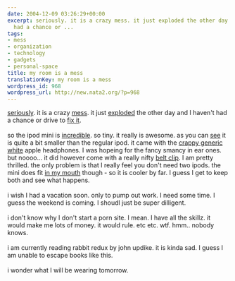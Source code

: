 ```yaml
---
date: 2004-12-09 03:26:29+00:00
excerpt: seriously. it is a crazy mess. it just exploded the other day and I haven't
  had a chance or ...
tags:
- mess
- organization
- technology
- gadgets
- personal-space
title: my room is a mess
translationKey: my room is a mess
wordpress_id: 968
wordpress_url: http://new.nata2.org/?p=968
---
```


<a href="https://web.archive.org/web/20030814003134/http://www.nata2.info//pictures/misc/phone_camera/nokia_6600/091220040045/Nokia6600(046).jpg">seriously</a>. it is a crazy <a href="https://web.archive.org/web/20030814003134/http://www.nata2.info//pictures/misc/phone_camera/nokia_6600/091220040045/Nokia6600(044).jpg">mess</a>. it just <a href="https://web.archive.org/web/20030814003134/http://www.nata2.info//pictures/misc/phone_camera/nokia_6600/091220040045/Nokia6600(043).jpg">exploded</a> the other day and I haven't had a chance or drive to <a href="https://web.archive.org/web/20030814003134/http://www.nata2.info//pictures/misc/phone_camera/nokia_6600/091220040045/Nokia6600(038).jpg">fix it</a>. <br/><br/>so the ipod mini is <a href="https://web.archive.org/web/20030814003134/http://www.nata2.info//pictures/misc/phone_camera/nokia_6600/091220040045/Nokia6600(032).jpg">incredible</a>. so tiny. it really is awesome. as you can <a href="https://web.archive.org/web/20030814003134/http://www.nata2.info//pictures/misc/phone_camera/nokia_6600/091220040045/Nokia6600(034).jpg">see</a> it is quite a bit smaller than the regular ipod. it came with the <a href="https://web.archive.org/web/20030814003134/http://www.nata2.info//pictures/misc/phone_camera/nokia_6600/091220040045/Nokia6600(039).jpg">crappy generic white</a> apple headphones. I was hopeing for the fancy smancy in ear ones. but noooo... it did however come with a really nifty <a href="https://web.archive.org/web/20030814003134/http://www.nata2.info//pictures/misc/phone_camera/nokia_6600/091220040045/Nokia6600(041).jpg">belt clip</a>. I am pretty thrilled. the only problem is that I really feel you don't need two ipods. the mini does fit <a href="https://web.archive.org/web/20030814003134/http://www.nata2.info//pictures/misc/phone_camera/nokia_6600/091220040141/Nokia6600(047).jpg">in my mouth</a> though - so it is cooler by far. I guess I get to keep both and see what happens.<br/><br/>i wish I had a vacation soon. only to pump out work. I need some time. I guess the weekend is coming. I shoudl just be super dilligent.<br/><br/>i don't know why I don't start a porn site. I mean. I have all the skillz. it would make me lots of money. it would rule. etc etc. wtf. hmm.. nobody knows. <br/><br/>i am currently reading rabbit redux by john updike. it is kinda sad. I guess I am unable to escape books like this. <Br><br/>i wonder what I will be wearing tomorrow.